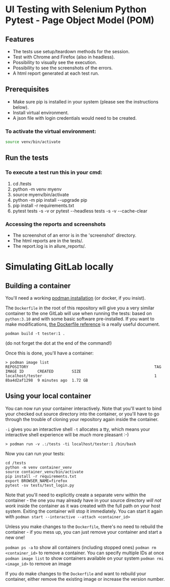 # UI Testing with Selenium Python Pytest - Page Object Model (POM)

## Features
- The tests use setup/teardown methods for the session. 
- Test with Chrome and Firefox (also in headless).
- Possibility to visually see the execution.
- Possibility to see the screenshots of the errors.
- A html report generated at each test run.

## Prerequisites
* Make sure pip is installed in your system (please see the instructions below).
* Install virtual environment.
* A json file with login credentials would need to be created. 

### To activate the virtual environment:
```bash
source venv/bin/activate
```
## Run the tests
### To execute a test run this in your cmd: 
1. cd /tests
2. python -m venv myenv
3. source myenv/bin/activate
4. python -m pip install --upgrade pip
5. pip install -r requirements.txt
6. pytest tests -s -v or pytest --headless tests -s -v --cache-clear


### Accessing the reports and screenshots
* The screenshot of an error is in the 'screenshot' directory.
* The html reports are in the tests/.
* The report.log is in allure_reports/.



# Simulating GitLab locally

## Building a container

You'll need a working [podman installation](https://podman.io/docs/installation) (or docker, if you insist).

The `Dockerfile` in the root of this repository will give you a very similar container to the one GitLab will use when running the tests: based on `python:3.10` and with some basic software pre-installed.
If you want to make modifications, [the Dockerfile reference](https://docs.docker.com/engine/reference/builder/) is a really useful document.

```
podman build -t tester:1 .
```
(do not forget the dot at the end of the command!)

Once this is done, you'll have a container:

```
> podman image list
REPOSITORY                                                       TAG                   IMAGE ID      CREATED        SIZE
localhost/tester                                                 1                     8ba4d2af1298  9 minutes ago  1.72 GB
```

## Using your local container

You can now run your container interactively. Note that you'll want to bind your checked out source directory into the container, or you'll have to go through the trouble of cloning your repository again inside the container.

`-i` gives you an interactive shell
`-t` allocates a tty, which means your interactive shell experience will be *much* more pleasant :-)

```
> podman run -v .:/tests -ti localhost/tester:1 /bin/bash
```

Now you can run your tests:

```
cd /tests
python -m venv container_venv
source container_venv/bin/activate
pip install -r requirements.txt
export BROWSER_NAME=firefox
pytest -sv tests/test_login.py
```

Note that you'll need to explicitly create a separate venv within the container - the one you may already have in your source directory _will not work_ inside the container as it was created with the full path on your host system.
Exiting the container will stop it immediately. You can start it again with `podman start --interactive --attach <container_id>`

Unless you make changes to the `Dockerfile`, there's no need to rebuild the container - if you mess up, you can just remove your container and start a new one!

`podman ps -a` to show all containers (including stopped ones)
`podman rm <container_id>` to remove a container. You can specify multiple IDs at once
`podman image list` to show containers available on your system
`podman rmi <image_id>` to remove an image

If you do make changes to the `Dockerfile` and want to rebuild your container, either remove the existing image or increase the version number.
